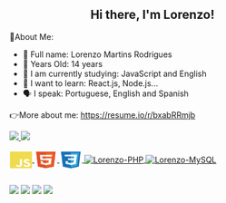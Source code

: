 <h2 align="center">
   Hi there, I'm Lorenzo!
</h2>


:bookmark_tabs:About Me:
- :thinking: Full name: Lorenzo Martins Rodrigues
- 💪 Years Old: 14 years
- :thinking: I am currently studying: JavaScript and English
- :seedling: I want to learn: React.js, Node.js...
- :speaking_head: I speak: Portuguese, English and Spanish 

👉More about me: https://resume.io/r/bxabRRmjb


<div>
  <a href="https://beacons.ai/lorenzonfts">
  <img height="180em" src="https://github-readme-stats.vercel.app/api?username=lorenzonfts&show_icons=true&theme=dark&include_all_commits=true&count_private=true"/>
  <img height="180em" src="https://github-readme-stats.vercel.app/api/top-langs/?username=lorenzonfts&layout=compact&langs_count=16&theme=dark"/>
</div>
  
<div style="display: inline_block"><br>
  <img align="center" alt="Lorenzo-Js" height="30" width="40" src="https://raw.githubusercontent.com/devicons/devicon/master/icons/javascript/javascript-plain.svg">
  <img align="center" alt="Lorenzo-HTML" height="30" width="40" src="https://raw.githubusercontent.com/devicons/devicon/master/icons/html5/html5-original.svg">
  <img align="center" alt="Lorenzo-CSS" height="30" width="40" src="https://raw.githubusercontent.com/devicons/devicon/master/icons/css3/css3-original.svg">
  <img align="center" alt="Lorenzo-PHP" height="30" width="40" src="https://www.php.net/images/logos/new-php-logo.svg">
  <img align="center" alt="Lorenzo-MySQL" height="30" width="40" src="https://cdn.icon-icons.com/icons2/1381/PNG/512/mysqlworkbench_93532.png">

</div>
  
##
  
  
<div>
  <a href="https://www.youtube.com/Lorenzonfts" target="_blank"><img src="https://img.shields.io/badge/YouTube-FF0000?style=for-the-badge&logo=youtube&logoColor=white" target="_blank"></a>
  <a href="https://instagram.com/lorenzonfts" target="_blank"><img src="https://img.shields.io/badge/-Instagram-%23E4405F?style=for-the-badge&logo=instagram&logoColor=white" target="_blank"></a>
  <a href = "mailto:lorenzomartins1321@gmail.com"><img src="https://img.shields.io/badge/Gmail-D14836?style=for-the-badge&logo=gmail&logoColor=white" target="_blank"></a>
  <a href="https://www.linkedin.com/in/lorenzonfts/" target="_blank"><img src="https://img.shields.io/badge/-LinkedIn-%230077B5?style=for-the-badge&logo=linkedin&logoColor=white" target="_blank"></a>   
</div>


